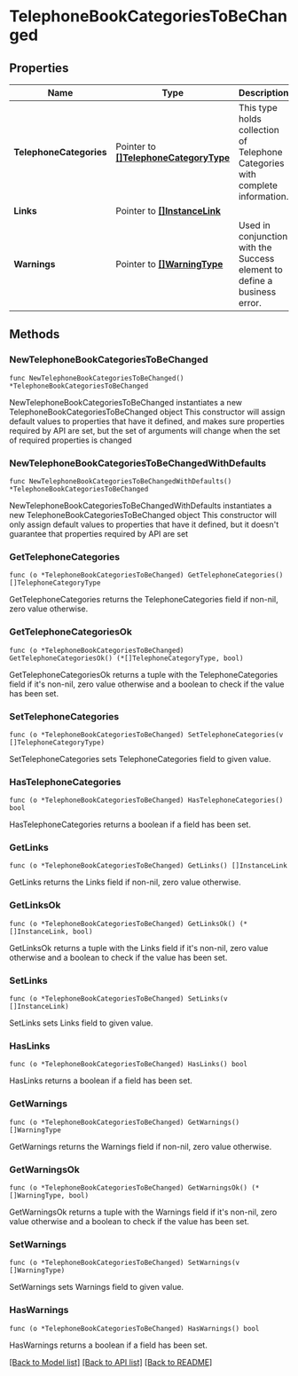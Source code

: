 # TelephoneBookCategoriesToBeChanged

## Properties

Name | Type | Description | Notes
------------ | ------------- | ------------- | -------------
**TelephoneCategories** | Pointer to [**[]TelephoneCategoryType**](TelephoneCategoryType.md) | This type holds collection of Telephone Categories with complete information. | [optional] 
**Links** | Pointer to [**[]InstanceLink**](InstanceLink.md) |  | [optional] 
**Warnings** | Pointer to [**[]WarningType**](WarningType.md) | Used in conjunction with the Success element to define a business error. | [optional] 

## Methods

### NewTelephoneBookCategoriesToBeChanged

`func NewTelephoneBookCategoriesToBeChanged() *TelephoneBookCategoriesToBeChanged`

NewTelephoneBookCategoriesToBeChanged instantiates a new TelephoneBookCategoriesToBeChanged object
This constructor will assign default values to properties that have it defined,
and makes sure properties required by API are set, but the set of arguments
will change when the set of required properties is changed

### NewTelephoneBookCategoriesToBeChangedWithDefaults

`func NewTelephoneBookCategoriesToBeChangedWithDefaults() *TelephoneBookCategoriesToBeChanged`

NewTelephoneBookCategoriesToBeChangedWithDefaults instantiates a new TelephoneBookCategoriesToBeChanged object
This constructor will only assign default values to properties that have it defined,
but it doesn't guarantee that properties required by API are set

### GetTelephoneCategories

`func (o *TelephoneBookCategoriesToBeChanged) GetTelephoneCategories() []TelephoneCategoryType`

GetTelephoneCategories returns the TelephoneCategories field if non-nil, zero value otherwise.

### GetTelephoneCategoriesOk

`func (o *TelephoneBookCategoriesToBeChanged) GetTelephoneCategoriesOk() (*[]TelephoneCategoryType, bool)`

GetTelephoneCategoriesOk returns a tuple with the TelephoneCategories field if it's non-nil, zero value otherwise
and a boolean to check if the value has been set.

### SetTelephoneCategories

`func (o *TelephoneBookCategoriesToBeChanged) SetTelephoneCategories(v []TelephoneCategoryType)`

SetTelephoneCategories sets TelephoneCategories field to given value.

### HasTelephoneCategories

`func (o *TelephoneBookCategoriesToBeChanged) HasTelephoneCategories() bool`

HasTelephoneCategories returns a boolean if a field has been set.

### GetLinks

`func (o *TelephoneBookCategoriesToBeChanged) GetLinks() []InstanceLink`

GetLinks returns the Links field if non-nil, zero value otherwise.

### GetLinksOk

`func (o *TelephoneBookCategoriesToBeChanged) GetLinksOk() (*[]InstanceLink, bool)`

GetLinksOk returns a tuple with the Links field if it's non-nil, zero value otherwise
and a boolean to check if the value has been set.

### SetLinks

`func (o *TelephoneBookCategoriesToBeChanged) SetLinks(v []InstanceLink)`

SetLinks sets Links field to given value.

### HasLinks

`func (o *TelephoneBookCategoriesToBeChanged) HasLinks() bool`

HasLinks returns a boolean if a field has been set.

### GetWarnings

`func (o *TelephoneBookCategoriesToBeChanged) GetWarnings() []WarningType`

GetWarnings returns the Warnings field if non-nil, zero value otherwise.

### GetWarningsOk

`func (o *TelephoneBookCategoriesToBeChanged) GetWarningsOk() (*[]WarningType, bool)`

GetWarningsOk returns a tuple with the Warnings field if it's non-nil, zero value otherwise
and a boolean to check if the value has been set.

### SetWarnings

`func (o *TelephoneBookCategoriesToBeChanged) SetWarnings(v []WarningType)`

SetWarnings sets Warnings field to given value.

### HasWarnings

`func (o *TelephoneBookCategoriesToBeChanged) HasWarnings() bool`

HasWarnings returns a boolean if a field has been set.


[[Back to Model list]](../README.md#documentation-for-models) [[Back to API list]](../README.md#documentation-for-api-endpoints) [[Back to README]](../README.md)


